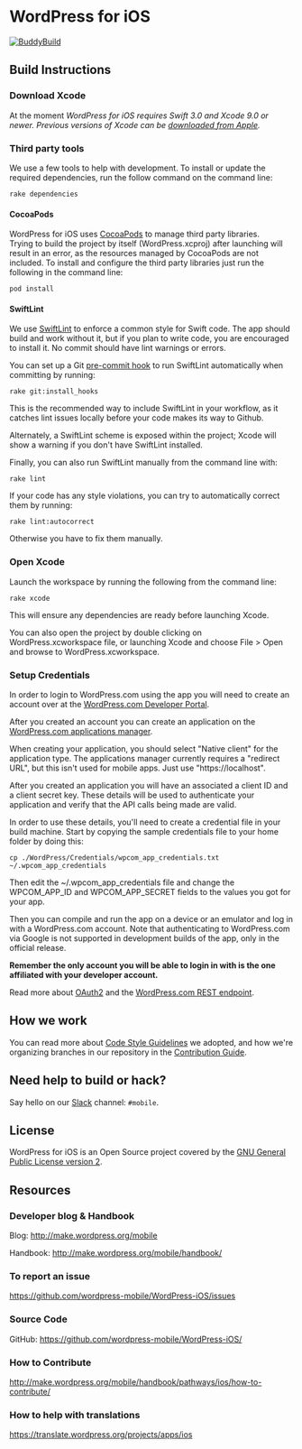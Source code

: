 # WordPress for iOS #

[![BuddyBuild](https://dashboard.buddybuild.com/api/statusImage?appID=57a120bbe0f5520100e11c19&branch=develop&build=latest)](https://dashboard.buddybuild.com/apps/57a120bbe0f5520100e11c19/build/latest)

## Build Instructions

### Download Xcode

At the moment *WordPress for iOS requires Swift 3.0 and Xcode 9.0 or newer. Previous versions of Xcode can be [downloaded from Apple](https://developer.apple.com/downloads/index.action).*

### Third party tools

We use a few tools to help with development. To install or update the required dependencies, run the follow command on the command line:

`rake dependencies`

#### CocoaPods

WordPress for iOS uses [CocoaPods](http://cocoapods.org/) to manage third party libraries.  
Trying to build the project by itself (WordPress.xcproj) after launching will result in an error, as the resources managed by CocoaPods are not included. To install and configure the third party libraries just run the following in the command line:

`pod install`

#### SwiftLint

We use [SwiftLint](https://github.com/realm/SwiftLint) to enforce a common style for Swift code. The app should build and work without it, but if you plan to write code, you are encouraged to install it. No commit should have lint warnings or errors.

You can set up a Git [pre-commit hook](https://git-scm.com/book/en/v2/Customizing-Git-Git-Hooks) to run SwiftLint automatically when committing by running:

`rake git:install_hooks`

This is the recommended way to include SwiftLint in your workflow, as it catches lint issues locally before your code makes its way to Github.

Alternately, a SwiftLint scheme is exposed within the project; Xcode will show a warning if you don't have SwiftLint installed.

Finally, you can also run SwiftLint manually from the command line with:

`rake lint`

If your code has any style violations, you can try to automatically correct them by running:

`rake lint:autocorrect`

Otherwise you have to fix them manually.

### Open Xcode

Launch the workspace by running the following from the command line:

`rake xcode`

This will ensure any dependencies are ready before launching Xcode. 

You can also open the project by double clicking on WordPress.xcworkspace file, or launching Xcode and choose File > Open and browse to WordPress.xcworkspace.

### Setup Credentials

In order to login to WordPress.com using the app you will need to create an account over at the [WordPress.com Developer Portal](https://developer.wordpress.com).

After you created an account you can create an application on the [WordPress.com applications manager](https://developer.wordpress.com/apps/).

When creating your application, you should select "Native client" for the application type. The applications manager currently requires a "redirect URL", but this isn't used for mobile apps. Just use "https://localhost".

After you created an application you will have an associated a client ID and a client secret key. These details will be used to authenticate your application and verify that the API calls being made are valid. 

In order to use these details, you'll need to create a credential file in your build machine. Start by copying the sample credentials file to your home folder by doing this:

` cp ./WordPress/Credentials/wpcom_app_credentials.txt ~/.wpcom_app_credentials `

Then edit the ~/.wpcom_app_credentials file and change the WPCOM_APP_ID and WPCOM_APP_SECRET fields to the values you got for your app.

Then you can compile and run the app on a device or an emulator and log in with a WordPress.com account.  Note that authenticating to WordPress.com via Google is not supported in development builds of the app, only in the official release.

**Remember the only account you will be able to login in with is the one affiliated with your developer account.** 

Read more about [OAuth2](https://developer.wordpress.com/docs/oauth2/) and the [WordPress.com REST endpoint](https://developer.wordpress.com/docs/api/).


## How we work ##

You can read more about [Code Style Guidelines](https://github.com/wordpress-mobile/WordPress-iOS/wiki/WordPress-for-iOS-Style-Guide) we adopted, and
how we're organizing branches in our repository in the [Contribution Guide](https://make.wordpress.org/mobile/handbook/pathways/ios/how-to-contribute/).

## Need help to build or hack? ##

Say hello on our [Slack](https://chat.wordpress.org) channel: `#mobile`.

## License

WordPress for iOS is an Open Source project covered by the [GNU General Public License version 2](LICENSE).

## Resources

### Developer blog & Handbook

Blog: http://make.wordpress.org/mobile

Handbook: http://make.wordpress.org/mobile/handbook/

### To report an issue

https://github.com/wordpress-mobile/WordPress-iOS/issues

### Source Code

GitHub: https://github.com/wordpress-mobile/WordPress-iOS/

### How to Contribute

http://make.wordpress.org/mobile/handbook/pathways/ios/how-to-contribute/

### How to help with translations

https://translate.wordpress.org/projects/apps/ios
